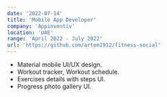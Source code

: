 ```yaml
---
date: '2022-07-14'
title: 'Mobile App Developer'
company: 'Appinventiv'
location: 'UAE'
range: 'April 2022 - July 2022'
url: 'https://github.com/artem1912/fitness-social'
---
```


- Material mobile UI/UX design.
- Workout tracker, Workout schedule.
- Exercises details with steps UI.
- Progress photo gallery UI.
